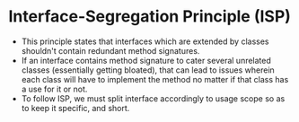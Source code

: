 
# Interface-Segregation Principle (ISP)

- This principle states that interfaces which are extended by classes shouldn't contain redundant method signatures.
- If an interface contains method signature to cater several unrelated classes (essentially getting bloated), that can lead to
issues wherein each class will have to implement the method no matter if that class has a use for it or not.
- To follow ISP, we must split interface accordingly to usage scope so as to keep it specific, and short.
